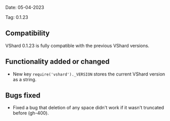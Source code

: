 Date: 05-04-2023

Tag: 0.1.23

## Compatibility

VShard 0.1.23 is fully compatible with the previous VShard versions.

## Functionality added or changed

* New key `require('vshard')._VERSION` stores the current VShard version as a
  string.

## Bugs fixed

* Fixed a bug that deletion of any space didn't work if it wasn't truncated
  before (gh-400).
